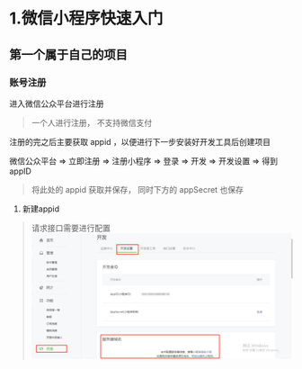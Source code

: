 # 1.微信小程序快速入门

## 第一个属于自己的项目

### 账号注册
进入微信公众平台进行注册
>  一个人进行注册， 不支持微信支付

注册的完之后主要获取 appid ，以便进行下一步安装好开发工具后创建项目

微信公众平台 => 立即注册 => 注册小程序 => 登录 => 开发 => 开发设置 => 得到 appID

> 将此处的 appid 获取并保存， 同时下方的 appSecret 也保存

1. 新建appid 

	
> 请求接口需要进行配置 
![eg](./imgs/add-api.png)